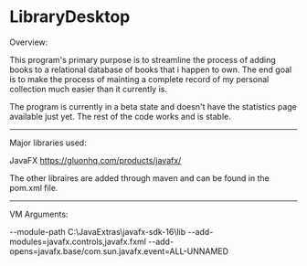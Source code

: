 # LibraryDesktop

Overview:

  This program's primary purpose is to streamline the process of adding books to a relational database of books that i happen to own. 
  The end goal is to make the process of mainting a complete record of my personal collection much easier than it currently is. 
  
  The program is currently in a beta state and doesn't have the statistics page available just yet. The rest of the code works and is stable.

---------------------------
Major libraries used:

  JavaFX https://gluonhq.com/products/javafx/
  
  The other libraires are added through maven and can be found in the pom.xml file.
  
--------------------------
VM Arguments:

--module-path C:\JavaExtras\javafx-sdk-16\lib 
--add-modules=javafx.controls,javafx.fxml 
--add-opens=javafx.base/com.sun.javafx.event=ALL-UNNAMED
